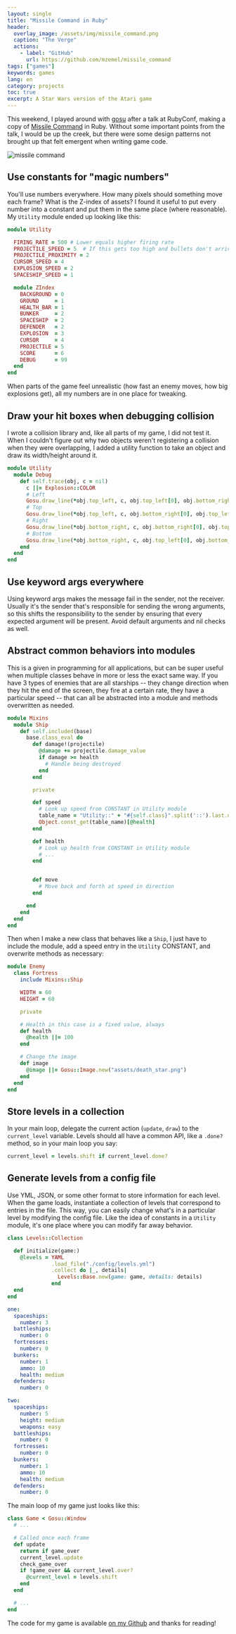 ```yaml
---
layout: single
title: "Missile Command in Ruby"
header:
  overlay_image: /assets/img/missile_command.png
  caption: "The Verge"
  actions:
    - label: "GitHub"
      url: https://github.com/mzemel/missile_command
tags: ["games"]
keywords: games
lang: en
category: projects
toc: true
excerpt: A Star Wars version of the Atari game
---
```


This weekend, I played around with [gosu](http://libgosu.org) after a talk at RubyConf, making a copy of [Missile Command](https://en.wikipedia.org/wiki/Missile_Command) in Ruby.  Without some important points from the talk, I would be up the creek, but there were some design patterns not brought up that felt emergent when writing game code.

![missile command](https://media.giphy.com/media/3oz8xXZGdxiYkNmNCE/giphy.gif)

## Use constants for "magic numbers"

You'll use numbers everywhere.  How many pixels should something move each frame?  What is the Z-index of assets?  I found it useful to put every number into a constant and put them in the same place (where reasonable).  My `Utility` module ended up looking like this:

```ruby
module Utility

  FIRING_RATE = 500 # Lower equals higher firing rate
  PROJECTILE_SPEED = 5  # If this gets too high and bullets don't arrive, increase PROJECTILE_PROXIMITY
  PROJECTILE_PROXIMITY = 2
  CURSOR_SPEED = 4
  EXPLOSION_SPEED = 2
  SPACESHIP_SPEED = 1

  module ZIndex
    BACKGROUND = 0
    GROUND     = 1
    HEALTH_BAR = 1
    BUNKER     = 2
    SPACESHIP  = 2
    DEFENDER   = 2
    EXPLOSION  = 3
    CURSOR     = 4
    PROJECTILE = 5
    SCORE      = 6
    DEBUG      = 99
  end
end
```

When parts of the game feel unrealistic (how fast an enemy moves, how big explosions get), all my numbers are in one place for tweaking.

## Draw your hit boxes when debugging collision

I wrote a collision library and, like all parts of my game, I did not test it.  When I couldn't figure out why two objects weren't registering a collision when they were overlapping, I added a utility function to take an object and draw its width/height around it.

```ruby
module Utility
  module Debug
    def self.trace(obj, c = nil)
      c ||= Explosion::COLOR
      # Left
      Gosu.draw_line(*obj.top_left, c, obj.top_left[0], obj.bottom_right[1], c, ZIndex::DEBUG, mode = :default)
      # Top
      Gosu.draw_line(*obj.top_left, c, obj.bottom_right[0], obj.top_left[1], c, ZIndex::DEBUG, mode = :default)
      # Right
      Gosu.draw_line(*obj.bottom_right, c, obj.bottom_right[0], obj.top_left[1], c, ZIndex::DEBUG, mode = :default)
      # Bottom
      Gosu.draw_line(*obj.bottom_right, c, obj.top_left[0], obj.bottom_right[1], c, ZIndex::DEBUG, mode = :default)
    end
  end
end
```

## Use keyword args everywhere

Using keyword args makes the message fail in the sender, not the receiver.  Usually it's the sender that's responsible for sending the wrong arguments, so this shifts the responsibility to the sender by ensuring that every expected argument will be present.  Avoid default arguments and nil checks as well.

## Abstract common behaviors into modules

This is a given in programming for all applications, but can be super useful when multiple classes behave in more or less the exact same way.  If you have 3 types of enemies that are all starships -- they change direction when they hit the end of the screen, they fire at a certain rate, they have a particular speed -- that can all be abstracted into a module and methods overwritten as needed.

```ruby
module Mixins
  module Ship
    def self.included(base)
      base.class_eval do
        def damage!(projectile)
          @damage += projectile.damage_value
          if damage >= health
            # Handle being destroyed
          end
        end

        private

        def speed
          # Look up speed from CONSTANT in Utility module
          table_name = "Utility::" + "#{self.class}".split('::').last.upcase + "_SPEED_TABLE"
          Object.const_get(table_name)[@health]
        end

        def health
          # Look up health from CONSTANT in Utility module
          # ...
        end


        def move
          # Move back and forth at speed in direction
        end

      end
    end
  end
end
```

Then when I make a new class that behaves like a `Ship`, I just have to include the module, add a speed entry in the `Utility` CONSTANT, and overwrite methods as necessary:

```ruby
module Enemy
  class Fortress
    include Mixins::Ship

    WIDTH = 60
    HEIGHT = 60

    private

    # Health in this case is a fixed value, always
    def health
      @health ||= 100
    end

    # Change the image
    def image
      @image ||= Gosu::Image.new("assets/death_star.png")
    end
  end
end
```

## Store levels in a collection

In your main loop, delegate the current action (`update`, `draw`) to the `current_level` variable.  Levels should all have a common API, like a `.done?` method, so in your main loop you say:

```ruby
current_level = levels.shift if current_level.done?
```

## Generate levels from a config file

Use YML, JSON, or some other format to store information for each level.  When the game loads, instantiate a collection of levels that correspond to entries in the file.  This way, you can easily change what's in a particular level by modifying the config file.  Like the idea of constants in a `Utility` module, it's one place where you can modify far away behavior.

```ruby
class Levels::Collection

  def initialize(game:)
    @levels = YAML
              .load_file("./config/levels.yml")
              .collect do |_, details|
                Levels::Base.new(game: game, details: details)
              end
  end
end
```

```yaml
one:
  spaceships:
    number: 3
  battleships:
    number: 0
  fortresses:
    number: 0
  bunkers:
    number: 1
    ammo: 10
    health: medium
  defenders:
    number: 0

two:
  spaceships:
    number: 5
    height: medium
    weapons: easy
  battleships:
    number: 0
  fortresses:
    number: 0
  bunkers:
    number: 1
    ammo: 10
    health: medium
  defenders:
    number: 0
```

The main loop of my game just looks like this:

```ruby
class Game < Gosu::Window
  # ...

  # Called once each frame
  def update
    return if game_over
    current_level.update
    check_game_over
    if !game_over && current_level.over?
      @current_level = levels.shift 
    end
  end

  # ...
end
```

The code for my game is available [on my Github](http://github.com/mzemel/missile_command) and thanks for reading!
